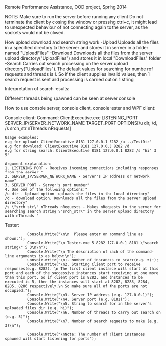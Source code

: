 Remote Performance Assistance, OOD project, Spring 2014

NOTE:
Make sure to run the server before running any client
Do not terminate the client by closing the window or pressing ctrl+c, it might lead to unexpected behaviour of not connecting again to the server, as the sockets would not be closed.

How upload download and search string work
-Upload
	Uploads all the files in a specified directory to the server and stores it in serrver in a folder named "UploadFiles" 
-Download
	Downloads all the files from the server upload directory("UploadFiles") and stores it in local "DownloadFiles" folder
-Search
	Carries out search processing on the server upload directory("UploadFiles"). The default values for searching for numbe rof requests and threads is 1. So if the client supplies invalid values, then 1 search request is sent and processing is carried out on 1 string 

Interpretation of search results:


Different threads being spawned can be seen at server console

How to use console server, console client, console tester and WPF client:

Console client:
	Command:
	ClientExecutive.exe LISTENING_PORT SERVER_IP/SERVER_NETWORK_NAME TARGET_PORT OPTIONS[/u dir, /d, /s srch_str nThreads nRequests]

	Usage examples:
	e.g for upload: ClientExecutive 8181 127.0.0.1 8282 /u ../TestDir"
	e.g for download: ClientExecutive 8181 127.0.0.1 8282 /d
	e.g for string search: ClientExecutive 8181 127.0.0.1 8282 /s "hi" 3 5"

	Argument explanation:
	1. LISTENING_PORT - Receives incoming connections including responses from the server "
	2. SERVER_IP/SERVER_NETWORK_NAME - Server's IP address or network name"
	3. SERVER_PORT - Server's port number"
	4. Use one of the following options:"
	/u dir - Upload option, uploads the files in the local directory"
	/d - download option, Downloads all the files from the server upload directory"
	/s \"srch_str\" nThreads nRequests - Makes nRequests to the server for searching search string \"srch_str\" in the server upload directory with nThreads "

Tester:


              Console.Write("\n\n  Please enter on command line as shown:");
              Console.Write("\n Tester.exe 5 8282 127.0.0.1 8181 \"search string\" 5 3\n\n");
              Console.Write("\n The description of each of the command-line arguments is as below:\n");
              Console.Write("\n1. Number of instances to start(e.g. 5)");
              Console.Write("\n2. Starting Client port to receive responses(e.g. 8282). \n The first client instance will start at this port and each of the successive instances start receiving at one more than this port. So if client port is 8282, and instances to be executed is 5, then the instances will start at 8282, 8283, 8284, 8285, 8286 respectively.\n So make sure all of the ports are not occupied.");
              Console.Write("\n3. Server IP address (e.g. 127.0.0.1)");
              Console.Write("\n4. Server port (e.g. 8181)");
              Console.Write("\n5. String to search for in the server's uploaded files dir (e.g. hi)");
              Console.Write("\n6. Number of threads to carry out search on (e.g. 5)");
              Console.Write("\n7. Number of search requests to make (e.g. 3)\n");

              Console.Write("\nNote: The number of client instances spawned will start listening for ports");



